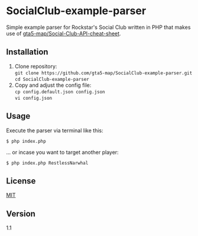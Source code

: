 SocialClub-example-parser
=========================

Simple example parser for Rockstar's Social Club written in PHP that makes use of [gta5-map/Social-Club-API-cheat-sheet](https://github.com/gta5-map/Social-Club-API-cheat-sheet).

## Installation

1. Clone repository:  
  `git clone https://github.com/gta5-map/SocialClub-example-parser.git`  
  `cd SocialClub-example-parser`
1. Copy and adjust the config file:  
  `cp config.default.json config.json`  
  `vi config.json`  

## Usage

Execute the parser via terminal like this:  

```shell
$ php index.php 
```

... or incase you want to target another player:  

```shell
$ php index.php RestlessNarwhal 
```

## License

[MIT](LICENSE)

## Version

1.1
